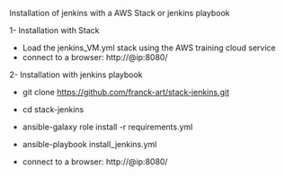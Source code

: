Installation of jenkins with a AWS Stack or jenkins playbook

1- Installation with Stack
- Load the jenkins_VM.yml  stack using the AWS training cloud service
- connect to a browser: http://@ip:8080/

2- Installation with jenkins playbook

- git clone https://github.com/franck-art/stack-jenkins.git

- cd stack-jenkins

- ansible-galaxy role install -r requirements.yml

- ansible-playbook install_jenkins.yml

- connect to a browser: http://@ip:8080/
